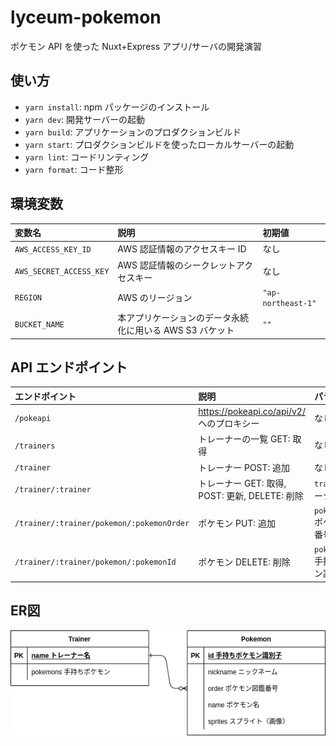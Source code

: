 # lyceum-pokemon

ポケモン API を使った Nuxt+Express アプリ/サーバの開発演習

## 使い方

- `yarn install`: npm パッケージのインストール
- `yarn dev`: 開発サーバーの起動
- `yarn build`: アプリケーションのプロダクションビルド
- `yarn start`: プロダクションビルドを使ったローカルサーバーの起動
- `yarn lint`: コードリンティング
- `yarn format`: コード整形

## 環境変数

| 変数名                  | 説明                                                     | 初期値             |
| :---------------------- | :------------------------------------------------------- | :----------------- |
| `AWS_ACCESS_KEY_ID`     | AWS 認証情報のアクセスキー ID                            | なし               |
| `AWS_SECRET_ACCESS_KEY` | AWS 認証情報のシークレットアクセスキー                   | なし               |
| `REGION`                | AWS のリージョン                                         | `"ap-northeast-1"` |
| `BUCKET_NAME`           | 本アプリケーションのデータ永続化に用いる AWS S3 バケット | `""`               |

## API エンドポイント

| エンドポイント                            | 説明                                           | パラメーター                       |
| :---------------------------------------- | :--------------------------------------------- | :--------------------------------- |
| `/pokeapi`                                | https://pokeapi.co/api/v2/ へのプロキシー      | なし                               |
| `/trainers`                               | トレーナーの一覧 GET: 取得                     | なし                               |
| `/trainer`                                | トレーナー POST: 追加                          | なし                               |
| `/trainer/:trainer`                       | トレーナー GET: 取得, POST: 更新, DELETE: 削除 | `trainer`: トレーナー名            |
| `/trainer/:trainer/pokemon/:pokemonOrder` | ポケモン PUT: 追加                             | `pokemonOrder`: ポケモン図鑑番号   |
| `/trainer/:trainer/pokemon/:pokemonId`    | ポケモン DELETE: 削除                          | `pokemonId` : 手持ちポケモン識別子 |

## ER図

![トレーナー{名前（主キー）、手持ちポケモン}<-一（必須）対多（任意）->ポケモン{手持ちポケモン識別子（主キー）、ニックネーム、ポケモン図鑑番号、名前、スプライト（画像）}](https://github.com/webdino/lyceum-pokemon/raw/main/docs/pokemon.drawio.png)
